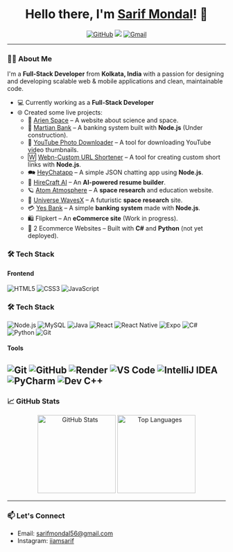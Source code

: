 <h1 align="center">Hello there, I'm <a href="https://arienspace.com" target="_blank">Sarif Mondal</a>! 👋</h1>

<p align="center">
  <a href="https://github.com/sarifmondal"><img src="https://img.shields.io/github/followers/sarifmondal?label=Follow&style=social" alt="GitHub"></a>
   <a href="https://www.instagram.com/iiamsarif/"><img src="https://img.shields.io/badge/-sarif_mondal-E4405F?style=flat-square&logo=instagram&logoColor=white&link=https://instagram.com/sarif_mondal"></a>
  <a href="mailto:sarifmondal56@gmail.com"><img src="https://img.shields.io/badge/Gmail-D14836?style=flat-square&logo=gmail&logoColor=white" alt="Gmail"></a>
</p>

---

### 👨‍💻 About Me

I'm a **Full-Stack Developer** from **Kolkata, India** with a passion for designing and developing scalable web & mobile applications and clean, maintainable code.

- 💻 Currently working as a **Full-Stack Developer**
- 🌐 Created some live projects:
  - 🚀 [Arien Space](https://arienspace.com) – A website about science and space.
  - 💼 [Martian Bank](https://martian-bank.onrender.com/) – A banking system built with **Node.js** (Under construction).
  - 🎥 [YouTube Photo Downloader](https://coder-iam.github.io/Ytdownloader/) – A tool for downloading YouTube video thumbnails.
  - 🅆 [Webn-Custom URL Shortener](https://webn.in/) – A tool for creating custom short links with **Node.js**.
  - 🗪 [HeyChatapp](https://heychatapp.onrender.com/) – A simple JSON chatting app using **Node.js**.
  - 🧠 [HireCraft AI](https://hirecraft.onrender.com/) – An **AI-powered resume builder**.
  - 🪐 [Atom Atmosphere](https://atomatmosphere.com/) – A **space research** and education website.
  - 🌌 [Universe WavesX](https://universewavesx.org/) – A futuristic **space research** site.
  - 💳 [Yes Bank](https://yesbank.onrender.com) – A simple **banking system** made with **Node.js**.
  - 🛍️ Flipkert – An **eCommerce site** (Work in progress).
  - 🛒 2 Ecommerce Websites – Built with **C#** and **Python** (not yet deployed).

### 🛠 Tech Stack

#### **Frontend**
![HTML5](https://img.shields.io/badge/-HTML5-E34F26?style=flat-square&logo=html5&logoColor=white)
![CSS3](https://img.shields.io/badge/-CSS3-1572B6?style=flat-square&logo=css3)
![JavaScript](https://img.shields.io/badge/-JavaScript-F7DF1E?style=flat-square&logo=javascript&logoColor=black)

### 🛠️ Tech Stack
![Node.js](https://img.shields.io/badge/-Node.js-43853D?style=flat-square&logo=node.js&logoColor=white)
![MySQL](https://img.shields.io/badge/-MySQL-4479A1?style=flat-square&logo=mysql&logoColor=white)
![Java](https://img.shields.io/badge/-Java-007396?style=flat-square&logo=java&logoColor=white)
![React](https://img.shields.io/badge/-React-20232A?style=flat-square&logo=react&logoColor=61DAFB)
![React Native](https://img.shields.io/badge/-React%20Native-20232A?style=flat-square&logo=react&logoColor=61DAFB)
![Expo](https://img.shields.io/badge/-Expo-000020?style=flat-square&logo=expo&logoColor=white)
![C#](https://img.shields.io/badge/-C%23-239120?style=flat-square&logo=c-sharp&logoColor=white)
![Python](https://img.shields.io/badge/-Python-3776AB?style=flat-square&logo=python&logoColor=white)
![Git](https://img.shields.io/badge/-Git-F05032?style=flat-square&logo=git&logoColor=white)


#### **Tools**
![Git](https://img.shields.io/badge/-Git-F05032?style=flat-square&logo=git&logoColor=white)
![GitHub](https://img.shields.io/badge/-GitHub-181717?style=flat-square&logo=github)
![Render](https://img.shields.io/badge/-Render-46E3B7?style=flat-square&logo=render)
![VS Code](https://img.shields.io/badge/-VS%20Code-007ACC?style=flat-square&logo=visual-studio-code&logoColor=white)
![IntelliJ IDEA](https://img.shields.io/badge/-IntelliJ%20IDEA-FF0000?style=flat-square&logo=intellij-idea&logoColor=white)
![PyCharm](https://img.shields.io/badge/-PyCharm-7ED321?style=flat-square&logo=pycharm&logoColor=F7DF1E)
![Dev C++](https://img.shields.io/badge/-Dev%20C++-007ACC?style=flat-square&logo=cplusplus&logoColor=white)
---

### 📈 GitHub Stats
<p align="center">
  <img height="180em" src="https://github-readme-stats.vercel.app/api?username=sarifmondal&show_icons=true&hide_border=true&count_private=true&theme=radical" alt="GitHub Stats">
  <img height="180em" src="https://github-readme-stats.vercel.app/api/top-langs/?username=sarifmondal&layout=compact&theme=radical" alt="Top Languages">
</p>

---

### 📫 Let's Connect
- Email: [sarifmondal56@gmail.com](mailto:sarifmondal56@gmail.com)
- Instagram: [iiamsarif](https://www.instagram.com/iiamsarif/)

